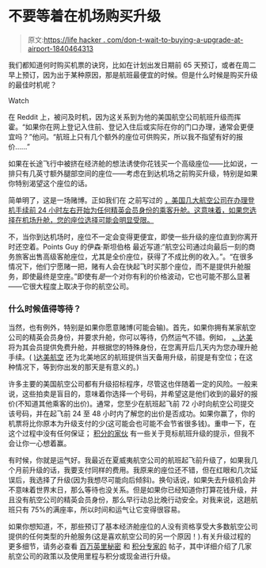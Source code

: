 # 不要等着在机场购买升级

> 原文:[https://life hacker . com/don-t-wait-to-buying-a-upgrade-at-airport-1840464313](https://lifehacker.com/dont-wait-to-purchase-an-upgrade-at-the-airport-1840464313)

我们都知道何时购买机票的诀窍，比如在计划出发日期前 65 天预订，或者在周二早上预订，因为出于某种原因，那是航班最便宜的时候。但是什么时候是购买升级的最佳时机呢？

Watch

在 Reddit 上，被问及时机，因为这关系到为他的美国航空公司航班升级而挥霍。“如果你在网上登记入住前、登记入住后或实际在你的门口办理，通常会更便宜吗？”他问。“航班上只有几个额外的座位可供购买，所以我不指望有好的报价……”

如果在长途飞行中被挤在经济舱的想法诱使你花钱买一个高级座位——比如说，一排只有几英寸额外腿部空间的座位——考虑在到达机场之前购买升级，特别是如果你特别渴望这个座位的话。

简单明了，这是一场赌博。正如我们在 之前写过的 [，美国几大航空公司在办理登机手续前 24 小时左右开始为任何精英会员身份的乘客升舱。这意味着，如果您选择在机场升舱，您的座位选择可能会明显受限。](https://lifehacker.com/how-to-reserve-blocked-seats-on-airplane-flights-1832791620)

不，当你到达机场时，座位不一定会变得更便宜，即使一些升级的座位直到你离开时还空着。Points Guy 的伊森·斯坦伯格 最近写道:“航空公司通过向最后一刻的商务旅客出售高级客舱座位，尤其是全价座位，获得了不成比例的收入。”。“在很多情况下，他们宁愿赌一把，赌有人会在快起飞时买那个座位，而不是提供升舱服务，即使最终是空座。”即使有*是*一个对你有利的价格波动，它也可能不那么显著——它很大程度上取决于你的航空公司。

### 什么时候值得等待？

当然，也有例外，特别是如果你愿意赌博(可能会输)。首先，如果你拥有某家航空公司的精英会员身份，并要求升舱，你可以等待，仍然运气不错。例如， [、达美](https://www.delta.com/us/en/skymiles/medallion-program/medallion-upgrades) 将为其会员提供免费升舱，并根据您的特殊身份，在您离开后几天内为您办理升舱手续。( [)达美航空](https://www.delta.com/us/en/change-cancel/same-day-flight-change) 还为北美地区的航班提供当天备用升级，前提是有空位；在这种情况下，等到你出发的那天是有意义的。)

许多主要的美国航空公司都有升级招标程序，尽管这也伴随着一定的风险。一般来说，这些拍卖是盲目的，意味着你选择一个号码，并希望这是他们收到的最好的报价(不知道其他乘客的出价)。通常，您至少在航班起飞前 72 小时向航空公司提交该号码，并在起飞前 24 至 48 小时内了解您的出价是否成功。如果你赢了，你的机票将比你原本为升级支付的少(这可能会也可能不会节省很多钱)。重申一下，在这个过程中没有任何保证； [积分的家伙](https://thepointsguy.com/guide/a-guide-to-bidding-on-flight-upgrades/) 有一些关于竞标航班升级的提示，但我不会让你一心想着赢。

有时候，你就是运气好。我最近在夏威夷航空公司的航班起飞前升级了，如果我几个月前升级的话，我要支付同样的费用。我原来的座位还不错，但在红眼和几次延误后，我选择了升级(因为我想尽可能向后倾斜)。换句话说，如果失去升级机会并不意味着世界末日，那么等待也没关系。但是如果你已经知道你打算花钱升级，并且没有航空公司的精英会员身份，那么早行动总比晚行动安全。对我来说，这趟航班只有 75%的满座率，所以时间和运气让它变得很容易。

如果你想知道，不，那些预订了基本经济舱座位的人没有资格享受大多数航空公司提供的任何类型的升舱服务(这是喜欢航空公司的另一个原因！).有关升级过程的更多细节，请务必查看 [百万英里秘密](https://millionmilesecrets.com/guides/the-everyday-persons-guide-to-upgrading-with-miles/) 和 [积分专家的](https://thepointsguy.com/guide/upgrade-with-miles/) 帖子，其中详细介绍了几家航空公司的政策以及使用里程与积分或现金进行升级。
